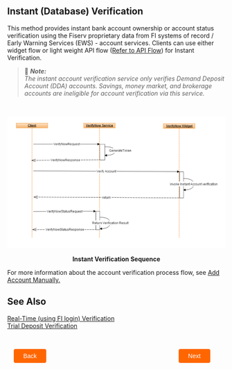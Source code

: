 ## Instant (Database) Verification

This method provides instant bank account ownership or account status verification using the Fiserv proprietary data from FI systems of record / Early Warning Services (EWS) - account services. Clients can use either widget flow or light weight API flow (<a href="../api/?type=post&path=/cashedgerws/verifynow/ping">Refer to API Flow</a>) for Instant Verification.

 > :memo: _**Note:** <br/>The instant account verification service only verifies Demand Deposit Account (DDA) accounts. Savings, money market, and brokerage accounts are ineligible for account verification via this service._

 &nbsp;

<center>

![Images](../../assets/images/instant-verification-sequence.png)

<b>Instant Verification Sequence</b>

</center>

<p>For more information about the account verification process flow, see 
<a href="?path=docs/add-account-manually.md">Add Account Manually.</a>
</p>

## See Also

[Real-Time (using FI login) Verification](?path=docs/verifynow-account-verification-method/real-time-verification.md)</br>
[Trial Deposit Verification](?path=docs/verifynow-account-verification-method/trial-deposit-verification.md)</br>


&nbsp;

<div class="debit-card-button-container">
<div class="debit-card-left-button">
<a href="?path=docs/verifynow-account-verification-method.md">Back</a>
</div>
<div class="debit-card-right-button"><a href="?path=docs/verifynow-account-verification-method/real-time-verification.md">Next</a></div>
</div>

<style>
    .debit-card-button-container {
        position: relative;
        width: 100%;
        height: 30px;
        font-family: sans-serif;
        margin: 0px 15px;
    }
    .debit-card-left-button a,
    .debit-card-right-button a{
        position: absolute;
        display: inline;
        border: 0px;
        background: rgb(255, 102, 0);
        color: rgb(255, 255, 255);
        padding: 8px 22px;
        cursor: pointer;
        border-radius: 4px;                                
        text-align: center;
        text-decoration: none;
        transition: all 0.3s ease;
    }
    .debit-card-left-button a{ 
        left: 0;
    }
    .debit-card-right-button a{
        right: 10%;
    }
    .debit-card-left-button a:hover,
    .debit-card-right-button a:hover {
        color: #f60;
        background-color: white;
        border: 2px solid #f60;
    }
    .confirm-button {
        padding: 2px;
        font-weight: bold;
    }
</style>